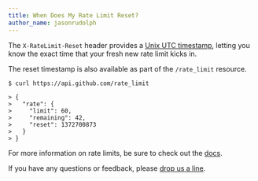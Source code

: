 ```yaml
---
title: When Does My Rate Limit Reset?
author_name: jasonrudolph
---
```




The `X-RateLimit-Reset` header provides a [Unix UTC timestamp][unix-time], letting you know the exact time that your fresh new rate limit kicks in.

The reset timestamp is also available as part of the `/rate_limit` resource.

``` command-line
$ curl https://api.github.com/rate_limit

> {
>   "rate": {
>     "limit": 60,
>     "remaining": 42,
>     "reset": 1372700873
>   }
> }
```

For more information on rate limits, be sure to check out the [docs][rate-limit-docs].

If you have any questions or feedback, please [drop us a line][contact].


[contact]: https://github.com/contact?form[subject]=X-RateLimit-Reset
[rate-limit-docs]: /v3/#rate-limiting
[unix-time]: http://en.wikipedia.org/wiki/Unix_time
